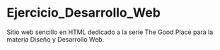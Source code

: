 # Ejercicio_Desarrollo_Web
Sitio web sencillo en HTML dedicado a la serie The Good Place para la materia Diseño y Desarrollo Web.

